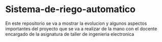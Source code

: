 # Sistema-de-riego-automatico
En este repositorio se va a mostrar la evolucion y algunos aspectos importantes del proyecto que se va  a realizar de la mano con el docente encargado de la asignatura de taller de ingenieria electronica
